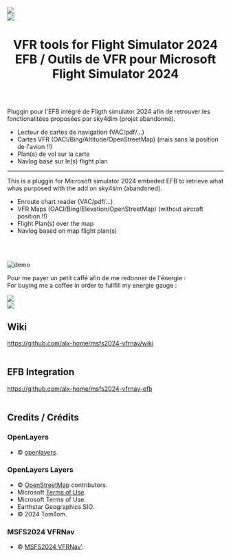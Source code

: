 [<img src="https://liberapay.com/assets/widgets/donate.svg">](https://liberapay.com/alex-home/donate) \
[<img src="https://img.shields.io/liberapay/goal/alex-home.svg?logo=liberapay">](https://liberapay.com/alex-home/donate) 
# <p align="center">VFR tools for Flight Simulator 2024 EFB / Outils de VFR pour Microsoft Flight Simulator 2024</p>
<br>
<br> 
Pluggin pour l'EFB intégré de Fligth simulator 2024 afin de retrouver les fonctionalitées proposées par sky4dim (projet abandonné).

- Lecteur de cartes de navigation (VAC/pdf/...)
- Cartes VFR (OACI/Bing/Altitude/OpenStreetMap) (mais sans la position de l'avion !!)
- Plan(s) de vol sur la carte
- Navlog basé sur le(s) flight plan
___
This is a pluggin for Microsoft simulator 2024 embeded EFB to retrieve what whas purposed with the add on sky4sim (abandoned).

- Enroute chart reader (VAC/pdf/...)
- VFR Maps (OACI/Bing/Elevation/OpenStreetMap) (without aircraft position !!)
- Flight Plan(s) over the map
- Navlog based on map flight plan(s)
<br>
<br> 

![demo](https://github.com/user-attachments/assets/ac67060b-d26c-40d1-b385-e11fa8e43bbc) 

Pour me payer un petit caffé afin de me redonner de l'énergie : \
For buying me a coffee in order to fullfill my energie gauge :

[<img src="https://liberapay.com/assets/widgets/donate.svg">](https://liberapay.com/alex-home/donate) \
[<img src="https://img.shields.io/liberapay/goal/alex-home.svg?logo=liberapay">](https://liberapay.com/alex-home/donate) 


## Wiki

https://github.com/alx-home/msfs2024-vfrnav/wiki
<br>
<br> 

## EFB Integration
https://github.com/alx-home/msfs2024-vfrnav-efb
<br>
<br> 

## Credits / Crédits

### OpenLayers 
- © <a href="https://github.com/openlayers/openlayers/blob/main/LICENSE.md" target="_blank">openlayers</a>. 

### OpenLayers Layers 
- © <a href="https://www.openstreetmap.org/copyright" target="_blank">OpenStreetMap</a> contributors. 
- Microsoft <a className="ol-attribution-bing-tos" href="https://www.microsoft.com/maps/product/terms.html" target="_blank">Terms of Use</a>. 
- Microsoft Terms of Use. 
- Earthstar Geographics SIO. 
- © 2024 TomTom. 

### MSFS2024 VFRNav 
- © <a href="https://github.com/alx-home/msfs2024-vfrnav/blob/master/LICENSE" target="_blank">MSFS2024 VFRNav&apos;</a>. 
